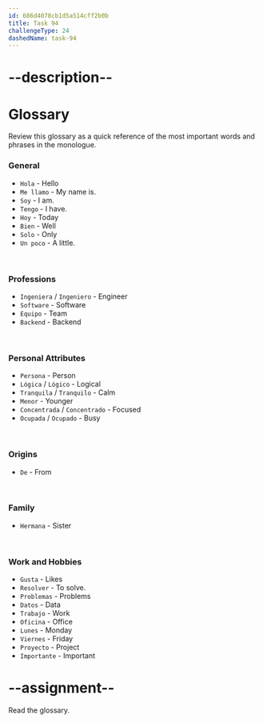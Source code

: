 ```yaml
---
id: 686d4078cb1d5a514cff2b0b
title: Task 94
challengeType: 24
dashedName: task-94
---
```


<!-- GLOSSARY -->

# --description--

# Glossary

Review this glossary as a quick reference of the most important words and phrases in the monologue.

### General
- `Hola` - Hello
- `Me llamo` - My name is.
- `Soy` - I am.
- `Tengo` - I have.
- `Hoy` - Today
- `Bien` - Well
- `Solo` - Only
- `Un poco` - A little.

<br>

### Professions
- `Ingeniera` / `Ingeniero` - Engineer
- `Software` - Software
- `Equipo` - Team
- `Backend` - Backend

<br>

### Personal Attributes
- `Persona` - Person
- `Lógica` / `Lógico` - Logical
- `Tranquila` / `Tranquilo` - Calm
- `Menor` - Younger
- `Concentrada` / `Concentrado` - Focused
- `Ocupada` / `Ocupado` - Busy

<br>

### Origins
- `De` - From

<br>

### Family
- `Hermana` - Sister

<br>

### Work and Hobbies
- `Gusta` - Likes
- `Resolver` - To solve.
- `Problemas` - Problems
- `Datos` - Data
- `Trabajo` - Work
- `Oficina` - Office
- `Lunes` - Monday
- `Viernes` - Friday
- `Proyecto` - Project
- `Importante` - Important

# --assignment--

Read the glossary.
